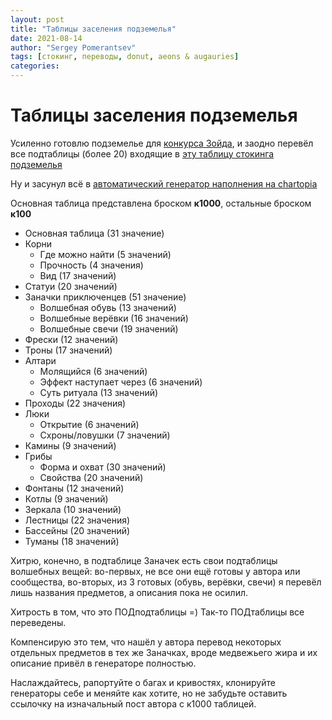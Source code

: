 ```yaml
---
layout: post
title: "Таблицы заселения подземелья"
date: 2021-08-14
author: "Sergey Pomerantsev"
tags: [стокинг, переводы, donut, aeons & augauries]
categories:
---
```


# Таблицы заселения подземелья

Усиленно готовлю подземелье для [конкурса Зойда](https://vk.com/@godbound-konkurs-doloi-art-pank), и заодно перевёл все подтаблицы (более 20) входящие в [эту таблицу стокинга подземелья](https://aeonsnaugauries.blogspot.com/2011/11/dungeon-stocking-table.html)

Ну и засунул всё в [автоматический генератор наполнения на chartopia](https://chartopia.d12dev.com/collection/1949/)

Основная таблица представлена броском **к1000**, остальные броском **к100**

- Основная таблица (31 значение)
- Корни
	- Где можно найти (5 значений)
	- Прочность (4 значения)
	- Вид (17 значений)
- Статуи (20 значений)
- Заначки приключенцев (51 значение)
	- Волшебная обувь (13 значений)
	- Волшебные верёвки (16 значений)
	- Волшебные свечи (19 значений)
- Фрески (12 значений)
- Троны (17 значений)
- Алтари
	- Молящийся (6 значений)
	- Эффект наступает через (6 значений)
	- Суть ритуала (13 значений)
- Проходы (22 значения)
- Люки
	- Открытие (6 значений)
	- Схроны/ловушки (7 значений)
- Камины (9 значений)
- Грибы
	- Форма и охват (30 значений)
	- Свойства (20 значений)
- Фонтаны (12 значений)
- Котлы (9 значений)
- Зеркала (10 значений)
- Лестницы (22 значения)
- Бассейны (20 значений)
- Туманы (18 значений)

Хитрю, конечно, в подтаблице Заначек есть свои подтаблицы волшебных вещей: во-первых, не все они ещё готовы у автора или сообщества, во-вторых, из 3 готовых (обувь, верёвки, свечи) я перевёл лишь названия предметов, а описания пока не осилил. 

Хитрость в том, что это ПОДподтаблицы =) Так-то ПОДтаблицы все переведены.

Компенсирую это тем, что нашёл у автора перевод некоторых отдельных предметов в тех же Заначках, вроде медвежьего жира и их описание привёл в генераторе полностью.

Наслаждайтесь, рапортуйте о багах и кривостях, клонируйте генераторы себе и меняйте как хотите, но не забудьте оставить ссылочку на изначальный пост автора с к1000 таблицей.
